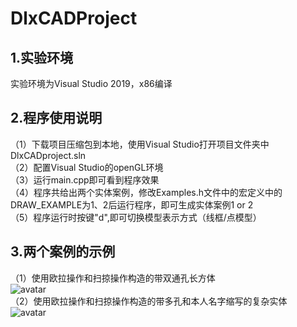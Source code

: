 # DlxCADProject

## 1.实验环境
实验环境为Visual Studio 2019，x86编译

## 2.程序使用说明
（1）下载项目压缩包到本地，使用Visual Studio打开项目文件夹中DlxCADproject.sln <br />
（2）配置Visual Studio的openGL环境  <br />
（3）运行main.cpp即可看到程序效果<br />
（4）程序共给出两个实体案例，修改Examples.h文件中的宏定义中的DRAW_EXAMPLE为1、2后运行程序，即可生成实体案例1 or 2 <br />
（5）程序运行时按键"d",即可切换模型表示方式（线框/点模型）<br />

## 3.两个案例的示例
（1）使用欧拉操作和扫掠操作构造的带双通孔长方体<br />
![avatar](https://github.com/DragonBabyS/DlxCADProject/blob/main/exp1.png) <br />
（2）使用欧拉操作和扫掠操作构造的带多孔和本人名字缩写的复杂实体<br />
![avatar](https://github.com/DragonBabyS/DlxCADProject/blob/main/exp2.png)  <br />
